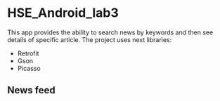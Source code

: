 # HSE_Android_lab3
This app provides the ability to search news by keywords and then see details of specific article. 
The project uses next libraries:
* Retrofit
* Gson
* Picasso
## News feed

